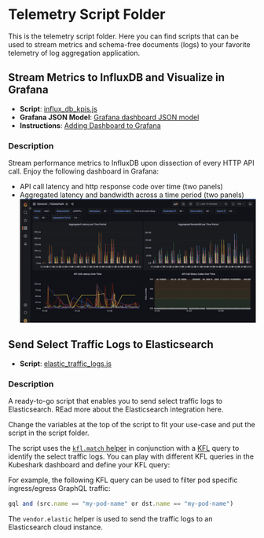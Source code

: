 # Telemetry Script Folder

This is the telemetry script folder. Here you can find scripts that can be used to stream metrics and schema-free documents (logs) to your favorite telemetry of log aggregation application.

## Stream Metrics to InfluxDB and Visualize in Grafana

- **Script**: [influx_db_kpis.js](./influx_db_kpis.js)
- **Grafana JSON Model**: [Grafana dashboard JSON model](assets/influx_db_kpis_grafana.json)
- **Instructions**: [Adding Dashboard to Grafana](assets/grafana_instructions.md)

### Description

Stream performance metrics to InfluxDB upon dissection of every HTTP API call. Enjoy the following dashboard in Grafana:
- API call latency and http response code over time (two panels)
- Aggregated latency and bandwidth across a time period (two panels)
![Grafana Dashboard](assets/grafana_dashboard.png)

## Send Select Traffic Logs to Elasticsearch

- **Script**: [elastic_traffic_logs.js](./elastic_traffic_logs.js)

### Description

A ready-to-go script that enables you to send select traffic logs to Elasticsearch. REad more about the Elasticsearch integration here.

Change the variables at the top of the script to fit your use-case and put the script in the script folder.

The script uses the [`kfl.match` helper](https://docs.kubeshark.co/en/automation_helpers#kflmatchquery-string-data-object-boolean) in conjunction with a [KFL](https://docs.kubeshark.co/en/filtering) query to identify the select traffic logs. You can play with different KFL queries in the Kubeshark dashboard and define your KFL query:

For example, the following KFL query can be used to filter pod specific ingress/egress GraphQL traffic:
```js
gql and (src.name == "my-pod-name" or dst.name == "my-pod-name")
```

The `vendor.elastic` helper is used to send the traffic logs to an Elasticsearch cloud instance.
